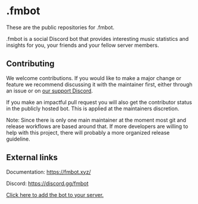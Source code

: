 # .fmbot

These are the public repositories for .fmbot.

.fmbot is a social Discord bot that provides interesting music statistics and 
insights for you, your friends and your fellow server members.

## Contributing

We welcome contributions. If you would like to make a major change or feature we
recommend discussing it with the maintainer first, either through an issue or
on [our support Discord](https://discord.gg/fmbot).

If you make an impactful pull request you will also get the contributor status in 
the publicly hosted bot. This is applied at the maintainers discretion.

Note: Since there is only one main maintainer at the moment most git and release
workflows are based around that. If more developers are willing to help 
with this project, there will probably a more organized release guideline.

## External links

Documentation: https://fmbot.xyz/

Discord: https://discord.gg/fmbot

[Click here to add the bot to your server.](http://invite.fmbot.xyz/)
